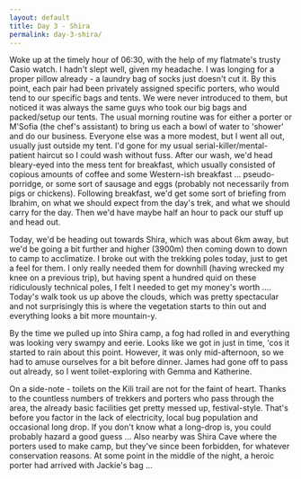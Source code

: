 ```yaml
---
layout: default
title: Day 3 - Shira
permalink: day-3-shira/
---
```

Woke up at the timely hour of 06:30, with the help of my flatmate's trusty Casio watch. I hadn't slept well, given my headache. I was longing for a proper pillow already - a laundry bag of socks just doesn't cut it.
By this point, each pair had been privately assigned specific porters, who would tend to our specific bags and tents. We were never introduced to them, but noticed it was always the same guys who took our big bags and packed/setup our tents.
The usual morning routine was for either a porter or M'Sofia (the chef's assistant) to bring us each a bowl of water to 'shower' and do our business. Everyone else was a more modest, but I went all out, usually just outside my tent. I'd gone for my usual serial-killer/mental-patient haircut so I could wash without fuss.
After our wash, we'd head bleary-eyed into the mess tent for breakfast, which usually consisted of copious amounts of coffee and some Western-ish breakfast ... pseudo-porridge, or some sort of sausage and eggs (probably not necessarily from pigs or chickens).
Following breakfast, we'd get some sort of briefing from Ibrahim, on what we should expect from the day's trek, and what we should carry for the day. Then we'd have maybe half an hour to pack our stuff up and head out.

Today, we'd be heading out towards Shira, which was about 6km away, but we'd be going a bit further and higher (3900m) then coming down to down to camp to acclimatize.
I broke out with the trekking poles today, just to get a feel for them. I only really needed them for downhill (having wrecked my knee on a previous trip), but having spent a hundred quid on these ridiculously technical poles, I felt I needed to get my money's worth ....
Today's walk took us up above the clouds, which was pretty spectacular and not surprisingly this is where the vegetation starts to thin out and everything looks a bit more mountain-y.

By the time we pulled up into Shira camp, a fog had rolled in and everything was looking very swampy and eerie. Looks like we got in just in time, 'cos it started to rain about this point. However, it was only mid-afternoon, so we had to amuse ourselves for a bit before dinner. James had gone off to pass out already, so I went toilet-exploring with Gemma and Katherine.

On a side-note - toilets on the Kili trail are not for the faint of heart. Thanks to the countless numbers of trekkers and porters who pass through the area, the already basic facilities get pretty messed up, festival-style. That's before you factor in the lack of electricity, local bug population and occasional long drop. If you don't know what a long-drop is, you could probably hazard a good guess ...
Also nearby was Shira Cave where the porters used to make camp, but they've since been forbidden, for whatever conservation reasons.
At some point in the middle of the night, a heroic porter had arrived with Jackie's bag ...

